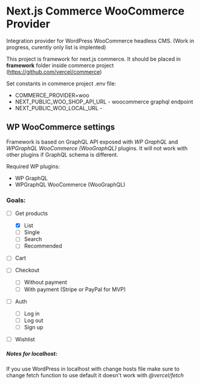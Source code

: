 # Next.js Commerce WooCommerce Provider

Integration provider for WordPress WooCommerce headless CMS. (Work in progress, curently only list is implented)

This project is framework for next.js commerce. It should be placed in **framework** folder inside commerce project (https://github.com/vercel/commerce)

Set constants in commerce project .env file:
* COMMERCE_PROVIDER=woo
* NEXT_PUBLIC_WOO_SHOP_API_URL - woocommerce graphql endpoint
* NEXT_PUBLIC_WOO_LOCAL_URL - 

## WP WooCommerce settings
Framework is based on GraphQL API exposed with *WP GraphQL* and *WPGraphQL WooCommerce (WooGraphQL)* plugins. It will not work with other plugins if GraphQL schema is different. 

Required WP plugins:
* WP GraphQL
* WPGraphQL WooCommerce (WooGraphQL)


### Goals:
- [ ] Get products
  - [x] List
  - [ ] Single
  - [ ] Search
  - [ ] Recommended
- [ ] Cart
- [ ] Checkout
  - [ ] Without payment
  - [ ] With payment (Stripe or PayPal for MVP)
- [ ] Auth
  - [ ] Log in
  - [ ] Log out
  - [ ] Sign up
- [ ] Wishlist


##### Notes for localhost:
If you use WordPress in localhost with change hosts file make sure to change fetch function to use default
it doesn't work with *@vercel/fetch*
